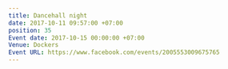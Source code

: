 ```yaml
---
title: Dancehall night
date: 2017-10-11 09:57:00 +07:00
position: 35
Event date: 2017-10-15 00:00:00 +07:00
Venue: Dockers
Event URL: https://www.facebook.com/events/2005553009675765
---
```


